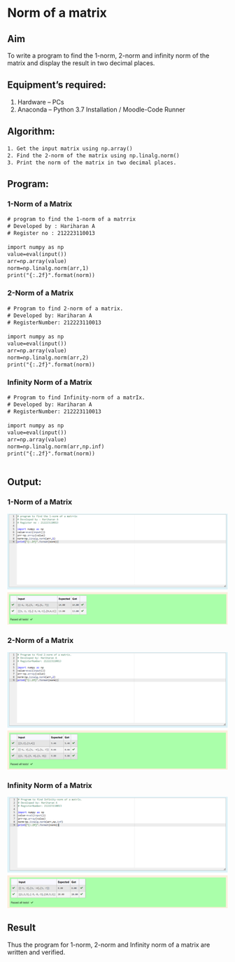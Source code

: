 # Norm of a matrix
## Aim
To write a program to find the 1-norm, 2-norm and infinity norm of the matrix and display the result in two decimal places.
## Equipment’s required:
1.	Hardware – PCs
2.	Anaconda – Python 3.7 Installation / Moodle-Code Runner
## Algorithm:
	1. Get the input matrix using np.array()   
    2. Find the 2-norm of the matrix using np.linalg.norm()
	3. Print the norm of the matrix in two decimal places.
## Program:


### 1-Norm of a Matrix

```
# program to find the 1-norm of a matrrix
# Developed by : Hariharan A
# Register no : 212223110013

import numpy as np
value=eval(input())
arr=np.array(value)
norm=np.linalg.norm(arr,1)
print("{:.2f}".format(norm))

```


### 2-Norm of a Matrix

```
# Program to find 2-norm of a matrix.
# Developed by: Hariharan A
# RegisterNumber: 212223110013

import numpy as np
value=eval(input())
arr=np.array(value)
norm=np.linalg.norm(arr,2)
print("{:.2f}".format(norm))

```


### Infinity Norm of a Matrix

```
# Program to find Infinity-norm of a matrIx.
# Developed by: Hariharan A
# RegisterNumber: 212223110013

import numpy as np
value=eval(input())
arr=np.array(value)
norm=np.linalg.norm(arr,np.inf)
print("{:.2f}".format(norm))


```
## Output:
### 1-Norm of a Matrix
![Output1](<Screenshot 2023-12-20 225931.png>)


### 2-Norm of a Matrix

![Output2](<Screenshot 2023-12-20 225949.png>)

### Infinity Norm of a Matrix

![Output3](<Screenshot 2023-12-20 230006.png>)
## Result
Thus the program for 1-norm, 2-norm and Infinity norm of a matrix are written and verified.
